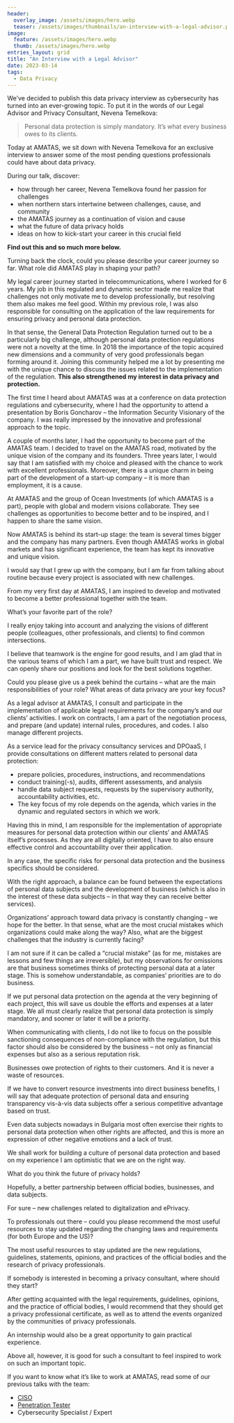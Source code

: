 ```yaml
---
header:
  overlay_image: /assets/images/hero.webp
  teaser: /assets/images/thumbnails/an-interview-with-a-legal-advisor.png
image:
  feature: /assets/images/hero.webp
  thumb: /assets/images/hero.webp
entries_layout: grid
title: "An Interview with a Legal Advisor"
date: 2023-03-14
tags:
  - Data Privacy
---
```


We’ve decided to publish this data privacy interview as cybersecurity has turned into an ever-growing topic. To put it in the words of our Legal Advisor and Privacy Consultant, Nevena Temelkova: 

> Personal data protection is simply mandatory. It’s what every business owes to its clients.

Today at AMATAS, we sit down with Nevena Temelkova for an exclusive interview to answer some of the most pending questions professionals could have about data privacy. 

During our talk, discover:

 - how through her career, Nevena Temelkova found her passion for challenges  
 - when northern stars intertwine between challenges, cause, and community 
 - the AMATAS journey as a continuation of vision and cause 
 - what the future of data privacy holds 
 - ideas on how to kick-start your career in this crucial field 

**Find out this and so much more below.** 

Turning back the clock, could you please describe your career journey so far. What role did AMATAS play in shaping your path? 

My legal career journey started in telecommunications, where I worked for 6 years. My job in this regulated and dynamic sector made me realize that challenges not only motivate me to develop professionally, but resolving them also makes me feel good. Within my previous role, I was also responsible for consulting on the application of the law requirements for ensuring privacy and personal data protection.  

In that sense, the General Data Protection Regulation turned out to be a particularly big challenge, although personal data protection regulations were not a novelty at the time. In 2018 the importance of the topic acquired new dimensions and a community of very good professionals began forming around it. Joining this community helped me a lot by presenting me with the unique chance to discuss the issues related to the implementation of the regulation. **This also strengthened my interest in data privacy and protection.**

The first time I heard about AMATAS was at a conference on data protection regulations and cybersecurity, where I had the opportunity to attend a presentation by Boris Goncharov – the Information Security Visionary of the company. I was really impressed by the innovative and professional approach to the topic.  

A couple of months later, I had the opportunity to become part of the AMATAS team. I decided to travel on the AMATAS road, motivated by the unique vision of the company and its founders. Three years later, I would say that I am satisfied with my choice and pleased with the chance to work with excellent professionals. Moreover, there is a unique charm in being part of the development of a start-up company – it is more than employment, it is a cause.  

At AMATAS and the group of Ocean Investments (of which AMATAS is a part), people with global and modern visions collaborate. They see challenges as opportunities to become better and to be inspired, and I happen to share the same vision. 

Now AMATAS is behind its start-up stage: the team is several times bigger and the company has many partners. Even though AMATAS works in global markets and has significant experience, the team has kept its innovative and unique vision. 

I would say that I grew up with the company, but I am far from talking about routine because every project is associated with new challenges.  

From my very first day at AMATAS, I am inspired to develop and motivated to become a better professional together with the team. 

What’s your favorite part of the role? 

I really enjoy taking into account and analyzing the visions of different people (colleagues, other professionals, and clients) to find common intersections.  

I believe that teamwork is the engine for good results, and I am glad that in the various teams of which I am a part, we have built trust and respect. We can openly share our positions and look for the best solutions together. 

Could you please give us a peek behind the curtains – what are the main responsibilities of your role? What areas of data privacy are your key focus? 

As a legal advisor at AMATAS, I consult and participate in the implementation of applicable legal requirements for the company’s and our clients’ activities. I work on contracts, I am a part of the negotiation process, and prepare (and update) internal rules, procedures, and codes. I also manage different projects. 

As a service lead for the privacy consultancy services and DPOaaS, I provide consultations on different matters related to personal data protection:  

 - prepare policies, procedures, instructions, and recommendations 
 - conduct training(-s), audits, different assessments, and analysis 
 - handle data subject requests, requests by the supervisory authority, accountability activities, etc.  
 - The key focus of my role depends on the agenda, which varies in the dynamic and regulated sectors in which we work.  

Having this in mind, I am responsible for the implementation of appropriate measures for personal data protection within our clients’ and AMATAS itself’s processes. As they are all digitally oriented, I have to also ensure effective control and accountability over their application. 

In any case, the specific risks for personal data protection and the business specifics should be considered.  

With the right approach, a balance can be found between the expectations of personal data subjects and the development of business (which is also in the interest of these data subjects – in that way they can receive better services).  

Organizations’ approach toward data privacy is constantly changing – we hope for the better. In that sense, what are the most crucial mistakes which organizations could make along the way? Also, what are the biggest challenges that the industry is currently facing? 

I am not sure if it can be called a “crucial mistake” (as for me, mistakes are lessons and few things are irreversible), but my observations for omissions are that business sometimes thinks of protecting personal data at a later stage. This is somehow understandable, as companies’ priorities are to do business.  

If we put personal data protection on the agenda at the very beginning of each project, this will save us double the efforts and expenses at a later stage. We all must clearly realize that personal data protection is simply mandatory, and sooner or later it will be a priority.  

When communicating with clients, I do not like to focus on the possible sanctioning consequences of non-compliance with the regulation, but this factor should also be considered by the business – not only as financial expenses but also as a serious reputation risk.  

Businesses owe protection of rights to their customers. And it is never a waste of resources.  

If we have to convert resource investments into direct business benefits, I will say that adequate protection of personal data and ensuring transparency vis-à-vis data subjects offer a serious competitive advantage based on trust.  

Even data subjects nowadays in Bulgaria most often exercise their rights to personal data protection when other rights are affected, and this is more an expression of other negative emotions and a lack of trust.  

We shall work for building a culture of personal data protection and based on my experience I am optimistic that we are on the right way. 

What do you think the future of privacy holds? 

Hopefully, a better partnership between official bodies, businesses, and data subjects.  

For sure – new challenges related to digitalization and ePrivacy. 

To professionals out there – could you please recommend the most useful resources to stay updated regarding the changing laws and requirements (for both Europe and the US)? 

The most useful resources to stay updated are the new regulations, guidelines, statements, opinions, and practices of the official bodies and the research of privacy professionals. 

If somebody is interested in becoming a privacy consultant, where should they start?  

Аfter getting acquainted with the legal requirements, guidelines, opinions, and the practice of official bodies, I would recommend that they should get a privacy professional certificate, as well as to attend the events organized by the communities of privacy professionals.  

An internship would also be a great opportunity to gain practical experience.  

Above all, however, it is good for such a consultant to feel inspired to work on such an important topic. 

If you want to know what it’s like to work at AMATAS, read some of our previous talks with the team: 

 - [CISO](https://amatas.com/news/ciso-insights-leading-by-example-team-culture-information-security-part-1/)
 - [Penetration Tester](https://amatas.com/news/cyber-security-careers-what-is-it-like-to-be-a-penetration-tester/)
 - Cybersecurity Specialist / Expert